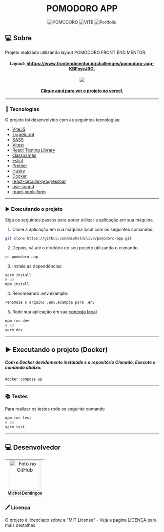 <h1 align="center">
  POMODORO APP
</h1>

<p align="center">
  <img alt="POMODORO" src="https://img.shields.io/static/v1?label=POMODORO&message=app&color=success&labelColor=grey">
  
  <img alt="VITE" src="https://img.shields.io/static/v1?label=stack&message=vitejs&color=success&labelColor=grey">
  
  <img alt="Portfolio" src="https://img.shields.io/static/v1?label=portfolio&message=MICODE&color=success&labelColor=grey">
</p>

## 💻 Sobre

Projeto realizado utilizando layout POMODORO FRONT END MENTOR.

<h4 align="center">Layout: <a href="https://www.frontendmentor.io/challenges/pomodoro-app-KBFnycJ6G">hhttps://www.frontendmentor.io/challenges/pomodoro-app-KBFnycJ6G.</a></h4>

<p align="center">
  <img src="./.github/demo.gif" />
</p>

<h4 align="center"><a href="https://pomodoro-app-micode.vercel.app/">Clique aqui para ver o projeto no vercel.</a></h4>

---

### 🚀 Tecnologias

O projeto foi desenvolvido com as seguintes tecnologias:

- [ViteJS](https://vitejs.dev/)
- [TypeScript](https://www.typescriptlang.org/)
- [SASS](https://sass-lang.com/)
- [Vitest](https://vitest.dev/)
- [React Testing Library](https://testing-library.com/docs/react-testing-library/intro)
- [classnames](https://www.npmjs.com/package/classnames)
- [Eslint](https://eslint.org/)
- [Prettier](https://prettier.io/)
- [Husky](https://github.com/typicode/husky)
- [Docker](https://www.docker.com/)
- [react-circular-progressbar](https://www.npmjs.com/package/react-circular-progressbar)
- [use-sound](https://www.npmjs.com/package/use-sound)
- [react-hook-form](https://www.npmjs.com/package/react-hook-form)

---

### ▶️ Executando o projeto

Siga os seguintes passos para poder utilizar a aplicação em sua máquina.

1. Clone a aplicação em sua máquina local com os seguintes comandos:

```bash
git clone https://github.com/micheldslive/pomodoro-app.git
```

2. Depois, vá até o diretório do seu projeto utilizando o comando

```bash
cd pomodoro-app
```

3. Instale as dependências:

```bash
yarn install
# ou
npm install
```

4. Renomeando .env.example:

```bash
renomeie o arquivo .env.example para .env
```

5. Rode sua aplicação em sua [conexão local](http://localhost:3000)

```bash
npm run dev
# ou
yarn dev
```

---

## ▶️ Executando o projeto (Docker)

##### Com o Docker devidamente instalado e o repositório Clonado, Execute o comando abaixo:

```
docker compose up
```

---

### 📚 Testes

Para realizar os testes rode os seguinte comando

```bash
npm run test
# ou
yarn test
```

---

## 💻 Desenvolvedor<br>

<table>
  <tr>
    <td align="center">
      <a href="https://github.com/micheldslive">
        <img src="https://avatars.githubusercontent.com/u/55795597?v=4" width="100" alt="Foto no GitHub"/><br>
        <sub>
          <b>Michel Domingos</b>
        </sub>
      </a>
    </td>
  </tr>
</table>

### 🖊️ Licença

O projeto é licenciado sobre a "MIT License" - Veja a pagina LICENÇA para mais destalhes.
